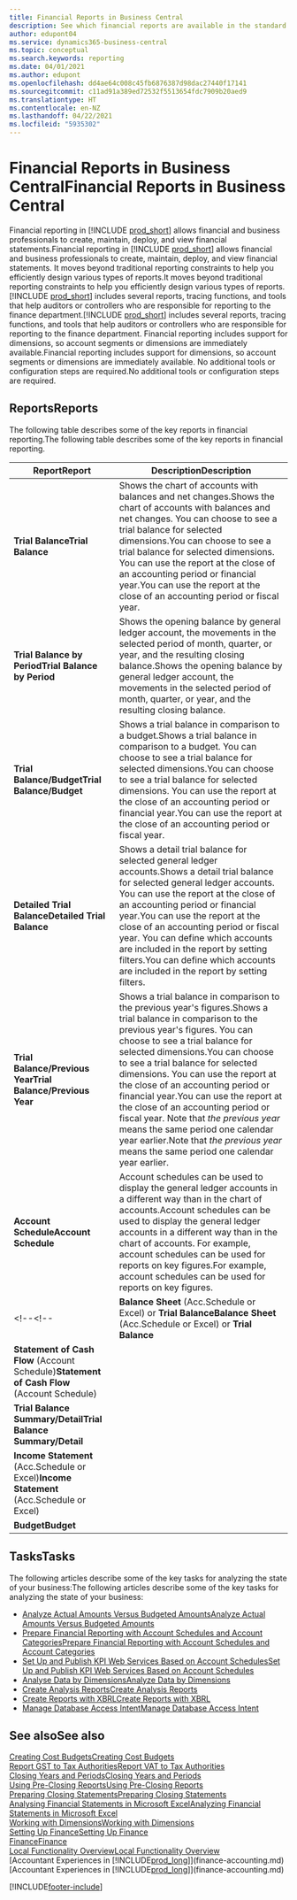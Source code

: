 ```yaml
---
title: Financial Reports in Business Central
description: See which financial reports are available in the standard version of Business Central so that you can keep track of your business.
author: edupont04
ms.service: dynamics365-business-central
ms.topic: conceptual
ms.search.keywords: reporting
ms.date: 04/01/2021
ms.author: edupont
ms.openlocfilehash: dd4ae64c008c45fb6876387d98dac27440f17141
ms.sourcegitcommit: c11ad91a389ed72532f5513654fdc7909b20aed9
ms.translationtype: HT
ms.contentlocale: en-NZ
ms.lasthandoff: 04/22/2021
ms.locfileid: "5935302"
---
```

# <a name="financial-reports-in-business-central"></a><span data-ttu-id="2418d-103">Financial Reports in Business Central</span><span class="sxs-lookup"><span data-stu-id="2418d-103">Financial Reports in Business Central</span></span>

<span data-ttu-id="2418d-104">Financial reporting in [!INCLUDE [prod_short](includes/prod_short.md)] allows financial and business professionals to create, maintain, deploy, and view financial statements.</span><span class="sxs-lookup"><span data-stu-id="2418d-104">Financial reporting in [!INCLUDE [prod_short](includes/prod_short.md)] allows financial and business professionals to create, maintain, deploy, and view financial statements.</span></span> <span data-ttu-id="2418d-105">It moves beyond traditional reporting constraints to help you efficiently design various types of reports.</span><span class="sxs-lookup"><span data-stu-id="2418d-105">It moves beyond traditional reporting constraints to help you efficiently design various types of reports.</span></span> <span data-ttu-id="2418d-106">[!INCLUDE [prod_short](includes/prod_short.md)] includes several reports, tracing functions, and tools that help auditors or controllers who are responsible for reporting to the finance department.</span><span class="sxs-lookup"><span data-stu-id="2418d-106">[!INCLUDE [prod_short](includes/prod_short.md)] includes several reports, tracing functions, and tools that help auditors or controllers who are responsible for reporting to the finance department.</span></span> <span data-ttu-id="2418d-107">Financial reporting includes support for dimensions, so account segments or dimensions are immediately available.</span><span class="sxs-lookup"><span data-stu-id="2418d-107">Financial reporting includes support for dimensions, so account segments or dimensions are immediately available.</span></span> <span data-ttu-id="2418d-108">No additional tools or configuration steps are required.</span><span class="sxs-lookup"><span data-stu-id="2418d-108">No additional tools or configuration steps are required.</span></span>  

## <a name="reports"></a><span data-ttu-id="2418d-109">Reports</span><span class="sxs-lookup"><span data-stu-id="2418d-109">Reports</span></span>

<span data-ttu-id="2418d-110">The following table describes some of the key reports in financial reporting.</span><span class="sxs-lookup"><span data-stu-id="2418d-110">The following table describes some of the key reports in financial reporting.</span></span>

|<span data-ttu-id="2418d-111">Report</span><span class="sxs-lookup"><span data-stu-id="2418d-111">Report</span></span> |<span data-ttu-id="2418d-112">Description</span><span class="sxs-lookup"><span data-stu-id="2418d-112">Description</span></span>  |
|---------|---------|
|<span data-ttu-id="2418d-113">**Trial Balance**</span><span class="sxs-lookup"><span data-stu-id="2418d-113">**Trial Balance**</span></span>| <span data-ttu-id="2418d-114">Shows the chart of accounts with balances and net changes.</span><span class="sxs-lookup"><span data-stu-id="2418d-114">Shows the chart of accounts with balances and net changes.</span></span> <span data-ttu-id="2418d-115">You can choose to see a trial balance for selected dimensions.</span><span class="sxs-lookup"><span data-stu-id="2418d-115">You can choose to see a trial balance for selected dimensions.</span></span> <span data-ttu-id="2418d-116">You can use the report at the close of an accounting period or financial year.</span><span class="sxs-lookup"><span data-stu-id="2418d-116">You can use the report at the close of an accounting period or fiscal year.</span></span> |
|<span data-ttu-id="2418d-117">**Trial Balance by Period**</span><span class="sxs-lookup"><span data-stu-id="2418d-117">**Trial Balance by Period**</span></span>  | <span data-ttu-id="2418d-118">Shows the opening balance by general ledger account, the movements in the selected period of month, quarter, or year, and the resulting closing balance.</span><span class="sxs-lookup"><span data-stu-id="2418d-118">Shows the opening balance by general ledger account, the movements in the selected period of month, quarter, or year, and the resulting closing balance.</span></span>         |
|<span data-ttu-id="2418d-119">**Trial Balance/Budget**</span><span class="sxs-lookup"><span data-stu-id="2418d-119">**Trial Balance/Budget**</span></span> | <span data-ttu-id="2418d-120">Shows a trial balance in comparison to a budget.</span><span class="sxs-lookup"><span data-stu-id="2418d-120">Shows a trial balance in comparison to a budget.</span></span> <span data-ttu-id="2418d-121">You can choose to see a trial balance for selected dimensions.</span><span class="sxs-lookup"><span data-stu-id="2418d-121">You can choose to see a trial balance for selected dimensions.</span></span> <span data-ttu-id="2418d-122">You can use the report at the close of an accounting period or financial year.</span><span class="sxs-lookup"><span data-stu-id="2418d-122">You can use the report at the close of an accounting period or fiscal year.</span></span>        |
|<span data-ttu-id="2418d-123">**Detailed Trial Balance**</span><span class="sxs-lookup"><span data-stu-id="2418d-123">**Detailed Trial Balance**</span></span> |<span data-ttu-id="2418d-124">Shows a detail trial balance for selected general ledger accounts.</span><span class="sxs-lookup"><span data-stu-id="2418d-124">Shows a detail trial balance for selected general ledger accounts.</span></span> <span data-ttu-id="2418d-125">You can use the report at the close of an accounting period or financial year.</span><span class="sxs-lookup"><span data-stu-id="2418d-125">You can use the report at the close of an accounting period or fiscal year.</span></span> <span data-ttu-id="2418d-126">You can define which accounts are included in the report by setting filters.</span><span class="sxs-lookup"><span data-stu-id="2418d-126">You can define which accounts are included in the report by setting filters.</span></span>         |
|<span data-ttu-id="2418d-127">**Trial Balance/Previous Year**</span><span class="sxs-lookup"><span data-stu-id="2418d-127">**Trial Balance/Previous Year**</span></span>|<span data-ttu-id="2418d-128">Shows a trial balance in comparison to the previous year's figures.</span><span class="sxs-lookup"><span data-stu-id="2418d-128">Shows a trial balance in comparison to the previous year's figures.</span></span> <span data-ttu-id="2418d-129">You can choose to see a trial balance for selected dimensions.</span><span class="sxs-lookup"><span data-stu-id="2418d-129">You can choose to see a trial balance for selected dimensions.</span></span> <span data-ttu-id="2418d-130">You can use the report at the close of an accounting period or financial year.</span><span class="sxs-lookup"><span data-stu-id="2418d-130">You can use the report at the close of an accounting period or fiscal year.</span></span> <span data-ttu-id="2418d-131">Note that *the previous year* means the same period one calendar year earlier.</span><span class="sxs-lookup"><span data-stu-id="2418d-131">Note that *the previous year* means the same period one calendar year earlier.</span></span>|
|<span data-ttu-id="2418d-132">**Account Schedule**</span><span class="sxs-lookup"><span data-stu-id="2418d-132">**Account Schedule**</span></span>|<span data-ttu-id="2418d-133">Account schedules can be used to display the general ledger accounts in a different way than in the chart of accounts.</span><span class="sxs-lookup"><span data-stu-id="2418d-133">Account schedules can be used to display the general ledger accounts in a different way than in the chart of accounts.</span></span> <span data-ttu-id="2418d-134">For example, account schedules can be used for reports on key figures.</span><span class="sxs-lookup"><span data-stu-id="2418d-134">For example, account schedules can be used for reports on key figures.</span></span>|
<span data-ttu-id="2418d-135"><!--</span><span class="sxs-lookup"><span data-stu-id="2418d-135"><!--</span></span>|<span data-ttu-id="2418d-136">**Balance Sheet** (Acc.Schedule or Excel) or **Trial Balance**</span><span class="sxs-lookup"><span data-stu-id="2418d-136">**Balance Sheet** (Acc.Schedule or Excel) or **Trial Balance**</span></span> |         |
|<span data-ttu-id="2418d-137">**Statement of Cash Flow** (Account Schedule)</span><span class="sxs-lookup"><span data-stu-id="2418d-137">**Statement of Cash Flow** (Account Schedule)</span></span> |         |
|<span data-ttu-id="2418d-138">**Trial Balance Summary/Detail**</span><span class="sxs-lookup"><span data-stu-id="2418d-138">**Trial Balance Summary/Detail**</span></span> |         |
|<span data-ttu-id="2418d-139">**Income Statement** (Acc.Schedule or Excel)</span><span class="sxs-lookup"><span data-stu-id="2418d-139">**Income Statement** (Acc.Schedule or Excel)</span></span>||
|<span data-ttu-id="2418d-140">**Budget**</span><span class="sxs-lookup"><span data-stu-id="2418d-140">**Budget**</span></span> ||-->

## <a name="tasks"></a><span data-ttu-id="2418d-141">Tasks</span><span class="sxs-lookup"><span data-stu-id="2418d-141">Tasks</span></span>

<span data-ttu-id="2418d-142">The following articles describe some of the key tasks for analyzing the state of your business:</span><span class="sxs-lookup"><span data-stu-id="2418d-142">The following articles describe some of the key tasks for analyzing the state of your business:</span></span>

* [<span data-ttu-id="2418d-143">Analyze Actual Amounts Versus Budgeted Amounts</span><span class="sxs-lookup"><span data-stu-id="2418d-143">Analyze Actual Amounts Versus Budgeted Amounts</span></span>](bi-how-analyze-actual-versus-budget.md)  
* [<span data-ttu-id="2418d-144">Prepare Financial Reporting with Account Schedules and Account Categories</span><span class="sxs-lookup"><span data-stu-id="2418d-144">Prepare Financial Reporting with Account Schedules and Account Categories</span></span>](bi-how-work-account-schedule.md)  
* [<span data-ttu-id="2418d-145">Set Up and Publish KPI Web Services Based on Account Schedules</span><span class="sxs-lookup"><span data-stu-id="2418d-145">Set Up and Publish KPI Web Services Based on Account Schedules</span></span>](bi-how-to-set-up-and-publish-kpi-web-services-based-on-account-schedules.md)  
* [<span data-ttu-id="2418d-146">Analyse Data by Dimensions</span><span class="sxs-lookup"><span data-stu-id="2418d-146">Analyze Data by Dimensions</span></span>](bi-how-analyze-data-dimension.md)  
* [<span data-ttu-id="2418d-147">Create Analysis Reports</span><span class="sxs-lookup"><span data-stu-id="2418d-147">Create Analysis Reports</span></span>](bi-how-create-analysis-views-reports.md)  
* [<span data-ttu-id="2418d-148">Create Reports with XBRL</span><span class="sxs-lookup"><span data-stu-id="2418d-148">Create Reports with XBRL</span></span>](bi-create-reports-with-xbrl.md)  
* [<span data-ttu-id="2418d-149">Manage Database Access Intent</span><span class="sxs-lookup"><span data-stu-id="2418d-149">Manage Database Access Intent</span></span>](admin-data-access-intent.md)  

## <a name="see-also"></a><span data-ttu-id="2418d-150">See also</span><span class="sxs-lookup"><span data-stu-id="2418d-150">See also</span></span>

[<span data-ttu-id="2418d-151">Creating Cost Budgets</span><span class="sxs-lookup"><span data-stu-id="2418d-151">Creating Cost Budgets</span></span>](finance-create-cost-budgets.md)  
[<span data-ttu-id="2418d-152">Report GST to Tax Authorities</span><span class="sxs-lookup"><span data-stu-id="2418d-152">Report VAT to Tax Authorities</span></span>](finance-how-report-vat.md)  
[<span data-ttu-id="2418d-153">Closing Years and Periods</span><span class="sxs-lookup"><span data-stu-id="2418d-153">Closing Years and Periods</span></span>](year-close-years-periods.md)  
[<span data-ttu-id="2418d-154">Using Pre-Closing Reports</span><span class="sxs-lookup"><span data-stu-id="2418d-154">Using Pre-Closing Reports</span></span>](year-prepare-preclose-reports.md)  
[<span data-ttu-id="2418d-155">Preparing Closing Statements</span><span class="sxs-lookup"><span data-stu-id="2418d-155">Preparing Closing Statements</span></span>](year-prepare-close-statement.md)  
[<span data-ttu-id="2418d-156">Analysing Financial Statements in Microsoft Excel</span><span class="sxs-lookup"><span data-stu-id="2418d-156">Analyzing Financial Statements in Microsoft Excel</span></span>](finance-analyze-excel.md)  
[<span data-ttu-id="2418d-157">Working with Dimensions</span><span class="sxs-lookup"><span data-stu-id="2418d-157">Working with Dimensions</span></span>](finance-dimensions.md)  
[<span data-ttu-id="2418d-158">Setting Up Finance</span><span class="sxs-lookup"><span data-stu-id="2418d-158">Setting Up Finance</span></span>](finance-setup-finance.md)  
[<span data-ttu-id="2418d-159">Finance</span><span class="sxs-lookup"><span data-stu-id="2418d-159">Finance</span></span>](finance.md)  
[<span data-ttu-id="2418d-160">Local Functionality Overview</span><span class="sxs-lookup"><span data-stu-id="2418d-160">Local Functionality Overview</span></span>](about-localization.md)  
<span data-ttu-id="2418d-161">[Accountant Experiences in [!INCLUDE[prod_long](includes/prod_long.md)]](finance-accounting.md)</span><span class="sxs-lookup"><span data-stu-id="2418d-161">[Accountant Experiences in [!INCLUDE[prod_long](includes/prod_long.md)]](finance-accounting.md)</span></span>  


[!INCLUDE[footer-include](includes/footer-banner.md)]
